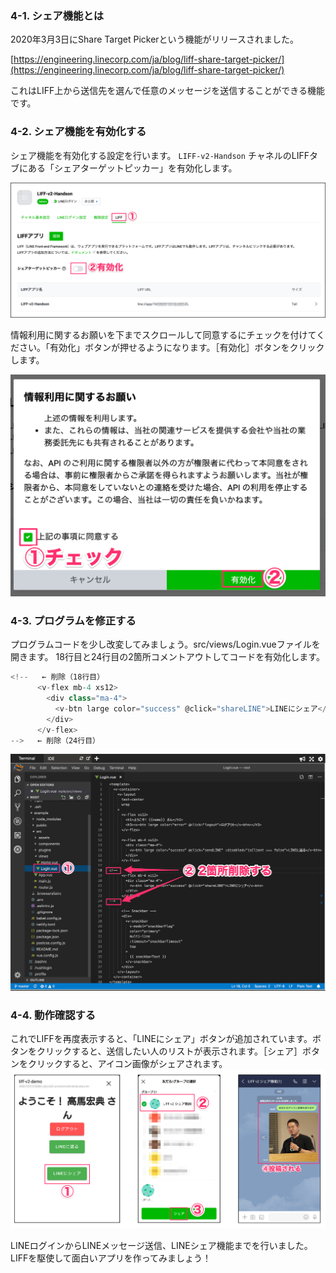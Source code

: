 ### 4-1. シェア機能とは
2020年3月3日にShare Target Pickerという機能がリリースされました。

[https://engineering.linecorp.com/ja/blog/liff-share-target-picker/](https://engineering.linecorp.com/ja/blog/liff-share-target-picker/)

これはLIFF上から送信先を選んで任意のメッセージを送信することができる機能です。

### 4-2. シェア機能を有効化する
シェア機能を有効化する設定を行います。 `LIFF-v2-Handson` チャネルのLIFFタブにある「シェアターゲットピッカー」を有効化します。

![s500](https://raw.githubusercontent.com/gaomar/katacoda-scenarios/master/liff-v2-handson-playground/images/s500.png)

情報利用に関するお願いを下までスクロールして同意するにチェックを付けてください。「有効化」ボタンが押せるようになります。［有効化］ボタンをクリックします。

![s501](https://raw.githubusercontent.com/gaomar/katacoda-scenarios/master/liff-v2-handson-playground/images/s501.png)

### 4-3. プログラムを修正する
プログラムコードを少し改変してみましょう。src/views/Login.vueファイルを開きます。
18行目と24行目の2箇所コメントアウトしてコードを有効化します。

```javascript
<!--   ← 削除（18行目）
      <v-flex mb-4 xs12>
        <div class="ma-4">
          <v-btn large color="success" @click="shareLINE">LINEにシェア</v-btn>
        </div>
      </v-flex>
-->   ← 削除（24行目）
```

![s502](https://raw.githubusercontent.com/gaomar/katacoda-scenarios/master/liff-v2-handson-playground/images/s502.png)

### 4-4. 動作確認する
これでLIFFを再度表示すると、「LINEにシェア」ボタンが追加されています。ボタンをクリックすると、送信したい人のリストが表示されます。［シェア］ボタンをクリックすると、アイコン画像がシェアされます。
![s503](https://raw.githubusercontent.com/gaomar/katacoda-scenarios/master/liff-v2-handson-playground/images/s503.png)

LINEログインからLINEメッセージ送信、LINEシェア機能までを行いました。LIFFを駆使して面白いアプリを作ってみましょう！


